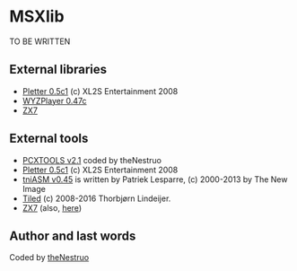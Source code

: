 # MSXlib

TO BE WRITTEN

## External libraries

* [Pletter 0.5c1](http://xl2s.eu.pn/pletter.html) (c) XL2S Entertainment 2008
* [WYZPlayer 0.47c](https://github.com/AugustoRuiz/WYZTracker)
* [ZX7](https://github.com/z88dk/z88dk/tree/master/libsrc/_DEVELOPMENT/compress/zx7/z80)

## External tools

* [PCXTOOLS v2.1](https://github.com/theNestruo/pcxtools) coded by theNestruo
* [Pletter 0.5c1](http://xl2s.eu.pn/pletter.html) (c) XL2S Entertainment 2008
* [tniASM v0.45](http://tniasm.tni.nl/) is written by Patriek Lesparre, (c) 2000-2013 by The New Image
* [Tiled](http://www.mapeditor.org/) (c) 2008-2016 Thorbjørn Lindeijer.
* [ZX7](https://github.com/z88dk/z88dk/tree/master/src/zx7) (also, [here](http://www.worldofspectrum.org/infoseekid.cgi?id=0027996))

## Author and last words

Coded by [theNestruo](https://github.com/theNestruo)
